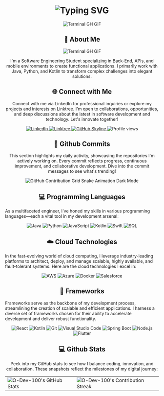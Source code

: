 <div align="center">
  <h1>
    <img src="https://readme-typing-svg.herokuapp.com?font=Jetbrains+mono&size=40&duration=3000&color=33FF33&center=true&vCenter=true&width=435&lines=Hey..+I'm+O-Dev-100;This+is..;..my+Github.." alt="Typing SVG"/>
  </h1>
  <p>
    <img src="termina-gh.gif" alt="Terminal GH GIF" />
  </p>
</div>

<div align="center">
  <h2>🚀 About Me</h2>
  <p>
    <img src="termina-gh.gif" alt="Terminal GH GIF" />
  </p>
  <p>
    I'm a Software Engineering Student specializing in Back-End, APIs, and mobile environments to create functional applications. I primarily work with Java, Python, and Kotlin to transform complex challenges into elegant solutions.
  </p>
</div>

<div align="center">
  <h2 align="center" class="section-heading">🌐 Connect with Me</h2>
  <p>
    Connect with me via LinkedIn for professional inquiries or explore my projects and interests on Linktree. I'm open to collaborations, opportunities, and deep discussions about the latest in software development and technology. Let's innovate together!
  </p>
  <div align="center">
    <a href="https://www.linkedin.com/in/omar-fnavarro" target="_blank">
      <img src="https://img.shields.io/badge/O-Dev-100-0077B5?style=for-the-badge&logo=linkedin&logoColor=white" alt="LinkedIn"/>
    </a>
    <a href="https://linktr.ee/o-dev-100" target="_blank">
      <img src="https://img.shields.io/badge/Linktree-39E09B?style=for-the-badge&logo=Linktree&logoColor=white" alt="Linktree"/>
    </a>
    <a href="https://github.com/O-Dev-100/O-Dev-100" target="_blank">
      <img src="https://img.shields.io/badge/View%20on%20GitHub-%230077B5.svg?style=for-the-badge&logo=github&logoColor=white" alt="GitHub Skyline"/>
    </a>
    <img src="https://komarev.com/ghpvc/?username=O-Dev-100&style=for-the-badge" alt="Profile views" />
  </div>
</div>

<div align="center">
  <h2>🚀 Github Commits</h2>
  <p>
    This section highlights my daily activity, showcasing the repositories I'm actively working on. Every commit reflects progress, continuous improvement, and collaborative development. Dive into the commit messages to see what's trending!
  </p>
  <img src="https://raw.githubusercontent.com/O-Dev-100/O-Dev-100/output/github-contribution-grid-snake-dark.svg#gh-dark-mode-only" alt="GitHub Contribution Grid Snake Animation Dark Mode"/>
</div>

<h2 align="center" class="section-heading">💻 Programming Languages</h2>
<p>
  As a multifaceted engineer, I've honed my skills in various programming languages—each a vital tool in my development arsenal:
</p>
<div align="center">
  <img src="https://img.shields.io/badge/Java-007396?style=for-the-badge&logo=java&logoColor=white" alt="Java" />
  <img src="https://img.shields.io/badge/Python-3776AB?style=for-the-badge&logo=python&logoColor=white" alt="Python"/>
  <img src="https://img.shields.io/badge/JavaScript-F7DF1E?style=for-the-badge&logo=javascript&logoColor=black" alt="JavaScript"/>
  <!-- Reemplazado PowerShell por Kotlin -->
  <img src="https://img.shields.io/badge/Kotlin-0095D5?style=for-the-badge&logo=kotlin&logoColor=white" alt="Kotlin"/>
  <img src="https://img.shields.io/badge/Swift-FA7343?style=for-the-badge&logo=swift&logoColor=white" alt="Swift"/>
  <img src="https://img.shields.io/badge/SQL-00ADD8?style=for-the-badge&logo=go&logoColor=white" alt="SQL"/>
</div>

<h2 align="center" class="section-heading">☁️ Cloud Technologies</h2>
<p>
  In the fast-evolving world of cloud computing, I leverage industry-leading platforms to architect, deploy, and manage scalable, highly available, and fault-tolerant systems. Here are the cloud technologies I excel in:
</p>
<div align="center">
  <img src="https://img.shields.io/badge/AWS-FF9900?style=for-the-badge&logo=amazonaws&logoColor=white" alt="AWS" />
  <img src="https://img.shields.io/badge/Azure-0089D6?style=for-the-badge&logo=microsoftazure&logoColor=white" alt="Azure"/>
  <img src="https://img.shields.io/badge/Docker-2496ED?style=for-the-badge&logo=docker&logoColor=white" alt="Docker"/>
  <img src="https://img.shields.io/badge/Salesforce-00A1E0?style=for-the-badge&logo=salesforce&logoColor=white" alt="Salesforce"/>
</div>

<h2 align="center" class="section-heading">🔧 Frameworks</h2>
<p>
  Frameworks serve as the backbone of my development process, streamlining the creation of scalable and efficient applications. I harness a diverse set of frameworks chosen for their ability to accelerate development and deliver robust functionality.
</p>
<div align="center">
  <img src="https://img.shields.io/badge/React-20232A?style=for-the-badge&logo=react&logoColor=61DAFB" alt="React"/>
  <!-- Eliminado Svelte -->
  <img src="https://img.shields.io/badge/Kotlin-FF6F00?style=for-the-badge&logo=kotlin&logoColor=white" alt="Kotlin"/>
  <img src="https://img.shields.io/badge/Git-F05032?style=for-the-badge&logo=git&logoColor=white" alt="Git"/>
  <img src="https://img.shields.io/badge/Visual%20Studio%20Code-007ACC?style=for-the-badge&logo=visualstudiocode&logoColor=white" alt="Visual Studio Code"/>
  <!-- Reemplazado Django por Spring Boot -->
  <img src="https://img.shields.io/badge/Spring%20Boot-6DB33F?style=for-the-badge&logo=spring-boot&logoColor=white" alt="Spring Boot"/>
  <img src="https://img.shields.io/badge/Node.js-339933?style=for-the-badge&logo=nodedotjs&logoColor=white" alt="Node.js"/>
  <img src="https://img.shields.io/badge/Flutter-02569B?style=for-the-badge&logo=flutter&logoColor=white" alt="Flutter"/>
  <!-- Eliminados Bootstrap -->
</div>

<div align="center">
  <h2 align="center" class="section-heading">💻 Github Stats</h2>
  <p>
    Peek into my GitHub stats to see how I balance coding, innovation, and collaboration. These snapshots reflect the milestones of my digital journey:
  </p>
  <table align="center" width="100%" height="100%">
    <tr>
      <td>
        <img style="border: none;" src="https://github-profile-summary-cards.vercel.app/api/cards/profile-details?username=O-Dev-100&theme=github_dark" alt="O-Dev-100's GitHub Stats"/>
      </td>
      <td>
        <img style="border: none;" src="https://github-readme-streak-stats.herokuapp.com/?user=O-Dev-100&theme=merko" alt="O-Dev-100's Contribution Streak"/>
      </td>
    </tr>
  </table>
  <table align="center" width="100%" height="100%">
    <tr>
      <td>
        <img style="border: none;" src="https://github-profile-summary-cards.vercel.app/api/cards/stats?username=O-Dev-100&theme=github_dark" alt="O-Dev-100's GitHub Stats"/>
      </td>
      <td>
        <img style="border: none;" src="https://github-profile-summary-cards.vercel.app/api/cards/productive-time?username=O-Dev-100&theme=github_dark&utcOffset=10" alt="O-Dev-100's Productive Time"/>
      </td>
      <td>
        <img style="border: none;" src="https://github-profile-summary-cards.vercel.app/api/cards/repos-per-language?username=O-Dev-100&theme=github_dark" alt="O-Dev-100's Repos Per Language"/>
      </td>
      <td>
        <img style="border: none;" src="https://github-profile-summary-cards.vercel.app/api/cards/most-commit-language?username=O-Dev-100&theme=github_dark" alt="O-Dev-100's Most Commit Language"/>
      </td>
    </tr>
  </table>
  <h2>🚀 Github Commits</h2>
  <p>
    Discover my ongoing development journey with daily
